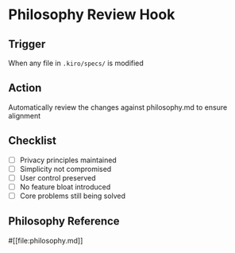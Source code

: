 # Philosophy Review Hook

## Trigger
When any file in `.kiro/specs/` is modified

## Action
Automatically review the changes against philosophy.md to ensure alignment

## Checklist
- [ ] Privacy principles maintained
- [ ] Simplicity not compromised
- [ ] User control preserved
- [ ] No feature bloat introduced
- [ ] Core problems still being solved

## Philosophy Reference
#[[file:philosophy.md]]